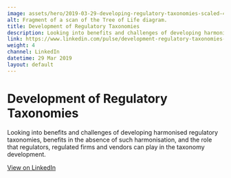 ```yaml
---
image: assets/hero/2019-03-29-developing-regulatory-taxonomies-scaled-4by3.jpg
alt: Fragment of a scan of the Tree of Life diagram.
title: Development of Regulatory Taxonomies
description: Looking into benefits and challenges of developing harmonised regulatory taxonomies, benefits in the absence of such harmonisation, and the role that regulators, regulated firms and vendors can play in the taxonomy development.
link: https://www.linkedin.com/pulse/development-regulatory-taxonomies-eugene-morozov
weight: 4
channel: LinkedIn
datetime: 29 Mar 2019
layout: default
---
```


# Development of Regulatory Taxonomies

Looking into benefits and challenges of developing harmonised regulatory taxonomies, benefits in the absence of such harmonisation, and the role that regulators, regulated firms and vendors can play in the taxonomy development.

[View on LinkedIn](https://www.linkedin.com/pulse/development-regulatory-taxonomies-eugene-morozov)